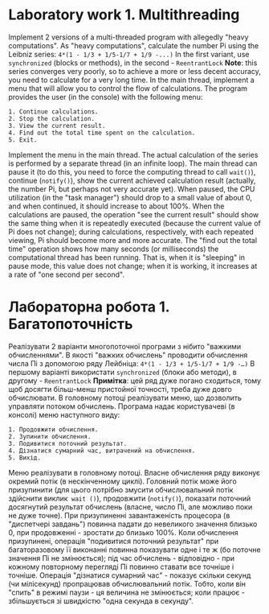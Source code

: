 # Laboratory work 1. Multithreading

Implement 2 versions of a multi-threaded program with allegedly "heavy computations". As "heavy computations", calculate
the number Pi using the Leibniz series:
`4*(1 - 1/3 + 1/5-1/7 + 1/9 -...)`
In the first variant, use ``synchronized`` (blocks or methods), in the second - ``ReentrantLock``
**Note**: this series converges very poorly, so to achieve a more or less decent accuracy, you need to calculate for a
very long time.
In the main thread, implement a menu that will allow you to control the flow of calculations.
The program provides the user (in the console) with the following menu:

````
1. Continue calculations.
2. Stop the calculation.
3. View the current result.
4. Find out the total time spent on the calculation.
5. Exit.
````

Implement the menu in the main thread. The actual calculation of the series is performed by a separate thread (in an
infinite loop). The main thread can pause it (to do this, you need to force the computing thread to call `wait()`),
continue (`notify()`), show the current achieved calculation result (actually, the number Pi, but perhaps not very
accurate yet). When paused, the CPU utilization (in the "task manager") should drop to a small value of about 0, and
when continued, it should increase to about 100%. When the calculations are paused, the operation "see the current
result" should show the same thing when it is repeatedly executed (because the current value of Pi does not change);
during calculations, respectively, with each repeated viewing, Pi should become more and more accurate.
The "find out the total time" operation shows how many seconds (or milliseconds) the computational thread has been
running. That is, when it is "sleeping" in pause mode, this value does not change; when it is working, it increases at a
rate of "one second per second".

# Лабораторна робота 1. Багатопоточність

Реалізувати 2 варіанти многопоточної програми з нібито "важкими обчисленнями". В якості "важких обчислень" проводити
обчислення числа Пі з допомогою ряду Лейбніца:
`4*(1 - 1/3 + 1/5-1/7 + 1/9 -…)`
В першому варіанті використати `synchronized` (блоки або методи), в другому - `ReentrantLock`
**Примітка**: цей ряд дуже погано сходиться, тому щоб досягти більш-менш пристойної точності, треба дуже довго
обчислювати.
В головному потоці реалізувати меню, що дозволить управляти потоком обчислень.
Програма надає користувачеві (в консолі) меню наступного виду:

````
1. Продовжити обчислення.
2. Зупинити обчислення.
3. Подивитися поточний результат.
4. Дізнатися сумарний час, витрачений на обчислення.
5. Вихід.
````

Меню реалізувати в головному потоці. Власне обчислення ряду виконує окремий потік (в нескінченному циклі). Головний
потік може його призупинити (для цього потрібно змусити обчислювальний потік здійснити виклик` wait ()`),
продовжити (`notify()`), показати поточний досягнутий результат обчислень (власне, число Пі, але можливо поки не дуже
точне). При призупиненні завантаженість процесора (в "диспетчері завдань") повинна падати до невеликого значення близько
0, при продовженні - зростати до близько 100%. Коли обчислення призупинені, операція "подивитися поточний результат" при
багаторазовому її виконанні повинна показувати одне і те ж (бо поточне значення Пі не змінюється); під час обчислень -
відповідно - при кожному повторному перегляді Пі повинно ставати все точніше і точніше.
Операція "дізнатися сумарний час" - показує скільки секунд (чи мілісекунд) пропрацював обчислювальний потік. Тобто, коли
він "спить" в режимі паузи - ця величина не змінюється; коли працює - збільшується зі швидкістю "одна секунда в
секунду".
